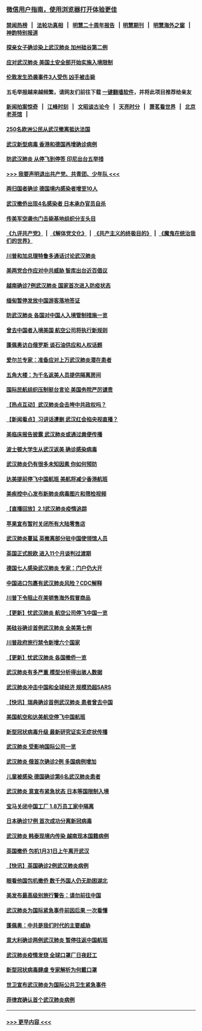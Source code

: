 ### [微信用户指南，使用浏览器打开体验更佳](https://github.com/gfw-breaker/banned-news1/blob/master/indexes/wechat-guide.md?t=0)
#### [禁闻热榜](热点新闻.md?t=0)  &nbsp;&nbsp;|&nbsp;&nbsp; [法轮功真相](https://github.com/gfw-breaker/truth/blob/master/README.md?t=0) &nbsp;&nbsp;|&nbsp;&nbsp; [明慧二十周年报告](https://github.com/gfw-breaker/mh-reports/blob/master/README.md?t=0) &nbsp;&nbsp;|&nbsp;&nbsp;[明慧期刊](https://github.com/gfw-breaker/mh-qikan) &nbsp;&nbsp;|&nbsp;&nbsp; [明慧海外之窗](https://github.com/gfw-breaker/mh-news/blob/master/README.md?t=0) &nbsp;&nbsp;|&nbsp;&nbsp; [神韵特别报道](https://github.com/gfw-breaker/mh-news/blob/master/shenyun.md?t=0)
#### [探亲女子确诊染上武汉肺炎 加州硅谷第二例](../pages/nsc418/n11839784.md?t=02031133) 
#### [应对武汉肺炎 美国土安全部开始实施入境限制](../pages/nsc418/n11839729.md?t=02031133) 
#### [伦敦发生恐袭事件3人受伤 凶手被击毙](../pages/nsc418/n11839442.md?t=02031133) 
#### 五毛举报越来越频繁，请网友们前往下载 [一键翻墙软件](https://github.com/gfw-breaker/ssr-accounts)，并将此项目推荐给亲友
#### [新闻拍案惊奇](https://github.com/gfw-breaker/banned-news1/blob/master/pages/link4.md) &nbsp;&nbsp;|&nbsp;&nbsp; [江峰时刻](https://github.com/gfw-breaker/banned-news1/blob/master/pages/link4.md) &nbsp;&nbsp;|&nbsp;&nbsp; [文昭谈古论今](https://github.com/gfw-breaker/banned-news1/blob/master/pages/link4.md) &nbsp;&nbsp;|&nbsp;&nbsp; [天亮时分](https://github.com/gfw-breaker/banned-news1/blob/master/pages/link4.md) &nbsp;&nbsp;|&nbsp;&nbsp; [萧茗看世界](https://github.com/gfw-breaker/banned-news1/blob/master/pages/link4.md) &nbsp;&nbsp;|&nbsp;&nbsp; [北京老茶馆](https://github.com/gfw-breaker/banned-news1/blob/master/pages/link4.md) &nbsp;&nbsp;|&nbsp;&nbsp; 
#### [250名欧洲公民从武汉撤离抵达法国](../pages/nsc418/n11839438.md?t=02031133) 
#### [武汉新型病毒 香港和德国再增确诊病例](../pages/nsc418/n11839381.md?t=02031133) 
#### [防武汉肺炎 从停飞到停签 印尼出台五举措](../pages/nsc418/n11839282.md?t=02031133) 
#### [>>> 我要声明退出共产党、共青团、少年队 <<<](https://github.com/begood0513/goodnews/blob/master/quit/letter.md) 
#### [两归国者确诊 德国境内感染者增至10人](../pages/nsc418/n11839164.md?t=02031133) 
#### [武汉撤侨出现4名感染者 日本承办官员自杀](../pages/nsc418/n11839044.md?t=02031133) 
#### [传美军空袭也门击毙基地组织分支头目](../pages/nsc418/n11839210.md?t=02031133) 
#### [《九评共产党》](https://github.com/begood0513/9ping.md/blob/master/README.md) &nbsp;|&nbsp; [《解体党文化》](../../../../jtdwh.md/blob/master/README.md)  &nbsp;|&nbsp; [《共产主义的终极目的》](../../../../gczydzjmd.md/blob/master/README.md) &nbsp;|&nbsp; [《魔鬼在统治我们的世界》](../../../../mgztzwmdsj.md/blob/master/README.md) 
#### [川普和加总理特鲁多通话讨论武汉肺炎](../pages/nsc418/n11839128.md?t=02031133) 
#### [美两党合作应对中共威胁 智库出台近百倡议](../pages/nsc418/n11838437.md?t=02031133) 
#### [越南确诊7例武汉肺炎 国家首次进入防疫状态](../pages/nsc418/n11838860.md?t=02031133) 
#### [缅甸暂停发放中国游客落地签证](../pages/nsc418/n11838730.md?t=02031133) 
#### [防武汉肺炎 各国对中国人入境管制措施一览](../pages/nsc418/n11838726.md?t=02031133) 
#### [曾去中国者入境美国 航空公司将执行新规则](../pages/nsc418/n11838375.md?t=02031133) 
#### [蓬佩奥访白俄罗斯 谈石油供应和人权话题](../pages/nsc418/n11838242.md?t=02031133) 
#### [爱尔兰专家：准备应对上万武汉肺炎潜在患者](../pages/nsc418/n11837978.md?t=02031133) 
#### [五角大楼：为千名返美人员提供隔离房间](../pages/nsc418/n11837831.md?t=02031133) 
#### [国际民航组织压制挺台言论 美国务院严厉谴责](../pages/nsc418/n11837791.md?t=02031133) 
#### [【热点互动】武汉肺炎会击垮中共政权吗？](../pages/nsc418/n11837779.md?t=02031133) 
#### [【新闻看点】习讲话遭删 武汉红会掐央视直播？](../pages/nsc418/n11837573.md?t=02031133) 
#### [美临床报告披露 武汉肺炎或通过粪便传播](../pages/nsc418/n11837626.md?t=02031133) 
#### [波士顿大学生从武汉返美 确诊感染病毒](../pages/nsc418/n11837580.md?t=02031133) 
#### [武汉肺炎仍有很多未知因素 你如何预防](../pages/nsc418/n11837666.md?t=02031133) 
#### [达美提前停飞中国航班 美航将减少香港航班](../pages/nsc418/n11837649.md?t=02031133) 
#### [美疾控中心发布新肺炎病毒图片和筛检视频](../pages/nsc418/n11837491.md?t=02031133) 
#### [【直播回放】2.1武汉肺炎疫情追踪](../pages/nsc418/n11837232.md?t=02031133) 
#### [苹果宣布暂时关闭所有大陆零售店](../pages/nsc418/n11837097.md?t=02031133) 
#### [武汉肺炎蔓延 英撤离部分驻中国使领馆人员](../pages/nsc418/n11837061.md?t=02031133) 
#### [英国正式脱欧 进入11个月谈判过渡期](../pages/nsc418/n11836911.md?t=02031133) 
#### [德国七人感染武汉肺炎 专家：门户仍大开](../pages/nsc418/n11836344.md?t=02031133) 
#### [中国进口包裹有武汉肺炎风险？CDC解释](../pages/nsc418/n11836321.md?t=02031133) 
#### [川普下令阻止在美销售海外假冒商品](../pages/nsc418/n11836261.md?t=02031133) 
#### [【更新】忧武汉肺炎 航空公司停飞中国一览](../pages/nsc418/n11835931.md?t=02031133) 
#### [美硅谷确诊首例武汉肺炎 全美第七例](../pages/nsc418/n11836093.md?t=02031133) 
#### [川普政府旅行禁令新增六个国家](../pages/nsc418/n11836083.md?t=02031133) 
#### [【更新】忧武汉肺炎 各国撤侨一览](../pages/nsc418/n11835673.md?t=02031133) 
#### [武汉肺炎有多严重 模型分析得出骇人数据](../pages/nsc418/n11835829.md?t=02031133) 
#### [武汉肺炎冲击中国和全球经济 规模恐超SARS](../pages/nsc418/n11835652.md?t=02031133) 
#### [【快讯】瑞典确诊首例武汉肺炎 患者曾去中国](../pages/nsc418/n11835675.md?t=02031133) 
#### [美国航空和达美航空停飞中国航班](../pages/nsc418/n11835567.md?t=02031133) 
#### [新型冠状病毒升级 最新研究证实无症状传播](../pages/nsc418/n11835589.md?t=02031133) 
#### [武汉肺炎 受影响国际公司一览](../pages/nsc418/n11835538.md?t=02031133) 
#### [武汉肺炎 俄首次确诊2例 多国病例增加](../pages/nsc418/n11835295.md?t=02031133) 
#### [儿童被感染 德国确诊第6名武汉肺炎患者](../pages/nsc418/n11835338.md?t=02031133) 
#### [武汉肺炎 意宣布紧急状态 日本等国限制入境](../pages/nsc418/n11835062.md?t=02031133) 
#### [宝马关闭中国工厂 1.8万员工家中隔离](../pages/nsc418/n11835128.md?t=02031133) 
#### [日本确诊17例 首次成功分离新冠病毒](../pages/nsc418/n11834975.md?t=02031133) 
#### [武汉肺炎 韩泰现境内传染 越南现本国籍病例](../pages/nsc418/n11834857.md?t=02031133) 
#### [英国撤侨 包机1月31日上午离开武汉](../pages/nsc418/n11834808.md?t=02031133) 
#### [【快讯】英国确诊2例武汉肺炎病例](../pages/nsc418/n11834824.md?t=02031133) 
#### [眼看他国包机撤侨 数千外国人仍无助困湖北](../pages/nsc418/n11834010.md?t=02031133) 
#### [美发布最高级别旅行警告：请勿前往中国](../pages/nsc418/n11834038.md?t=02031133) 
#### [武汉肺炎为国际紧急事件前因后果 一次看懂](../pages/nsc418/n11833893.md?t=02031133) 
#### [蓬佩奥：中共是我们时代的主要威胁](../pages/nsc418/n11833434.md?t=02031133) 
#### [意大利确诊两例武汉肺炎 暂停往返中国航班](../pages/nsc418/n11833483.md?t=02031133) 
#### [武汉肺炎疫情发烧 全球口罩厂日夜赶工](../pages/nsc418/n11833528.md?t=02031133) 
#### [新型冠状病毒肆虐 专家解析为何戴口罩](../pages/nsc418/n11833332.md?t=02031133) 
#### [世卫宣布武汉肺炎为国际公共卫生紧急事件](../pages/nsc418/n11833455.md?t=02031133) 
#### [菲律宾确认首个武汉肺炎病例](../pages/nsc418/n11833162.md?t=02031133) 

----
#### [ >>> 更早内容 <<< ](../indexes/nsc418-earlier.md)

